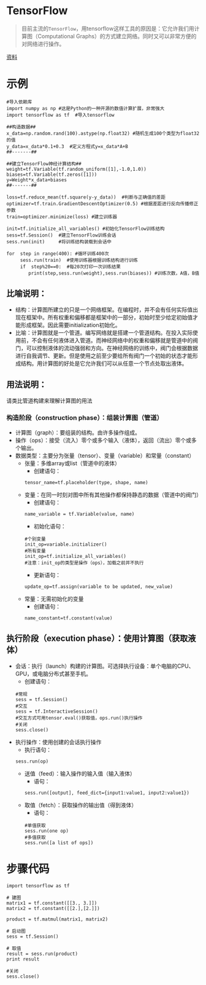 # TensorFlow
> 目前主流的`TensorFlow`，用tensorflow这样工具的原因是：它允许我们用计算图（Computational Graphs）的方式建立网络。同时又可以非常方便的对网络进行操作。

[资料](http://www.jianshu.com/p/e0238db24973)
# 示例

```
#导入依赖库
import numpy as np #这是Python的一种开源的数值计算扩展，非常强大
import tensorflow as tf  #导入tensorflow 

##构造数据##
x_data=np.random.rand(100).astype(np.float32) #随机生成100个类型为float32的值
y_data=x_data*0.1+0.3  #定义方程式y=x_data*A+B
##-------##

##建立TensorFlow神经计算结构##
weight=tf.Variable(tf.random_uniform([1],-1.0,1.0)) 
biases=tf.Variable(tf.zeros([1]))     
y=Weight*x_data+biases
##-------##

loss=tf.reduce_mean(tf.square(y-y_data))  #判断与正确值的差距
optimizer=tf.train.GradientDescentOptimizer(0.5) #根据差距进行反向传播修正参数
train=optimizer.minimize(loss) #建立训练器

init=tf.initialize_all_variables() #初始化TensorFlow训练结构
sess=tf.Session()  #建立TensorFlow训练会话
sess.run(init)     #将训练结构装载到会话中

for  step in range(400): #循环训练400次
     sess.run(train)  #使用训练器根据训练结构进行训练
     if  step%20==0:  #每20次打印一次训练结果
        print(step,sess.run(weight),sess.run(biases)) #训练次数，A值，B值
```


## 比喻说明：

* 结构：计算图所建立的只是一个网络框架。在编程时，并不会有任何实际值出现在框架中。所有权重和偏移都是框架中的一部分，初始时至少给定初始值才能形成框架。因此需要initialization初始化。
* 比喻：计算图就是一个管道。编写网络就是搭建一个管道结构。在投入实际使用前，不会有任何液体进入管道。而神经网络中的权重和偏移就是管道中的阀门，可以控制液体的流动强弱和方向。在神经网络的训练中，阀门会根据数据进行自我调节、更新。但是使用之前至少要给所有阀门一个初始的状态才能形成结构。用计算图的好处是它允许我们可以从任意一个节点处取出液体。

## 用法说明：

请类比管道构建来理解计算图的用法

### 构造阶段（construction phase）：组装计算图（管道）

* 计算图（graph）：要组装的结构。由许多操作组成。
* 操作（ops）：接受（流入）零个或多个输入（液体），返回（流出）零个或多个输出。
* 数据类型：主要分为张量（tensor）、变量（variable）和常量（constant）
  * 张量：多维array或list（管道中的液体）
    * 创建语句：
    ```
    tensor_name=tf.placeholder(type, shape, name)
    ```
  * 变量：在同一时刻对图中所有其他操作都保持静态的数据（管道中的阀门）
    * 创建语句：
    ````
    name_variable = tf.Variable(value, name)
    ````
    * 初始化语句：
    ```
    #个别变量
    init_op=variable.initializer()
    #所有变量
    init_op=tf.initialize_all_variables()
    #注意：init_op的类型是操作（ops），加载之前并不执行
    ```
    * 更新语句：
    ```
    update_op=tf.assign(variable to be updated, new_value)
    ```
  * 常量：无需初始化的变量
    * 创建语句：
    ```
    name_constant=tf.constant(value)
    ```

## 执行阶段（execution phase）：使用计算图（获取液体）

* 会话：执行（launch）构建的计算图。可选择执行设备：单个电脑的CPU、GPU，或电脑分布式甚至手机。
  * 创建语句：
  ```
  #常规
  sess = tf.Session()
  #交互
  sess = tf.InteractiveSession()
  #交互方式可用tensor.eval()获取值，ops.run()执行操作
  #关闭
  sess.close()
  ```
* 执行操作：使用创建的会话执行操作
  * 执行语句：
  ```
  sess.run(op)
  ```
  * 送值（feed）：输入操作的输入值（输入液体）
    * 语句：
    ```
    sess.run([output], feed_dict={input1:value1, input2:value1})
    ```
  * 取值（fetch）：获取操作的输出值（得到液体）
    * 语句：
    ```
    #单值获取 
    sess.run(one op)
    #多值获取
    sess.run([a list of ops])
    ```
    
# 步骤代码
```
import tensorflow as tf

# 建图
matrix1 = tf.constant([[3., 3.]])
matrix2 = tf.constant([[2.],[2.]])

product = tf.matmul(matrix1, matrix2)

# 启动图
sess = tf.Session()

# 取值
result = sess.run(product)
print result

#关闭
sess.close()
```
